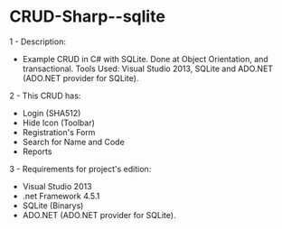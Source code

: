 # CRUD-Sharp--sqlite

1 - Description:
  - Example CRUD in C# with SQLite. Done at Object Orientation, and transactional. 
    Tools Used: Visual Studio 2013, SQLite and ADO.NET (ADO.NET provider for SQLite).

2 - This CRUD has:
  - Login (SHA512)
  - Hide Icon (Toolbar)
  - Registration's Form
  - Search for Name and Code
  - Reports 
	
3 - Requirements for project's edition:
  - Visual Studio 2013
  - .net Framework 4.5.1 
  - SQLite (Binarys)
  - ADO.NET (ADO.NET provider for SQLite).
 
